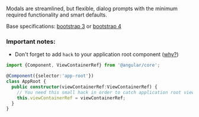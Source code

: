Modals are streamlined, but flexible, dialog prompts with the minimum required functionality and smart defaults.

Base specifications: [bootstrap 3](http://getbootstrap.com/javascript/#modals) or [bootstrap 4](http://v4-alpha.getbootstrap.com/components/modal/)

### **Important notes**:
- Don't forget to add `hack` to your application root component ([why?](https://github.com/angular/angular/issues/6446#issuecomment-173459525))

```typescript
import {Component, ViewContainerRef} from '@angular/core';

@Component({selector:'app-root'})
class AppRoot {
  public constructor(viewContainerRef:ViewContainerRef) {
    // You need this small hack in order to catch application root view container ref
    this.viewContainerRef = viewContainerRef;
  }
}
```
